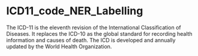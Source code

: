 # ICD11_code_NER_Labelling


The ICD-11 is the eleventh revision of the International Classification of Diseases. It replaces the ICD-10 as the global standard for recording health information and causes of death. The ICD is developed and annually updated by the World Health Organization.

<a href="https://en.wikipedia.org/wiki/ICD-11">
